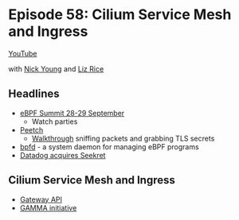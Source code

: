 # Episode 58: Cilium Service Mesh and Ingress

[YouTube](https://youtu.be/60epwCxO8G4)

with [Nick Young](https://twitter.com/youngnick) and [Liz Rice](https://twitter.com/lizrice)

## Headlines

* [eBPF Summit 28-29 September](https://ebpf.io/summit-2022/)
  * Watch parties
* [Peetch](https://github.com/quarkslab/peetch)
  * [Walkthrough](https://www.kitploit.com/2022/08/peetch-ebpf-playground.html) sniffing packets and grabbing TLS secrets
* [bpfd](https://github.com/redhat-et/bpfd) - a system daemon for managing eBPF programs
* [Datadog acquires Seekret](https://www.datadoghq.com/blog/datadog-acquires-seekret/)

## Cilium Service Mesh and Ingress

* [Gateway API](https://gateway-api.sigs.k8s.io/)
* [GAMMA initiative](https://gateway-api.sigs.k8s.io/contributing/gamma/)

